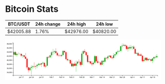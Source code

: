 # Bitcoin Stats

BTC/USDT|24h change|24h high|24h low|
|---|---|---|---|
|$42005.88|1.76%|$42976.00|$40820.00|

<img src="./chart.svg">
